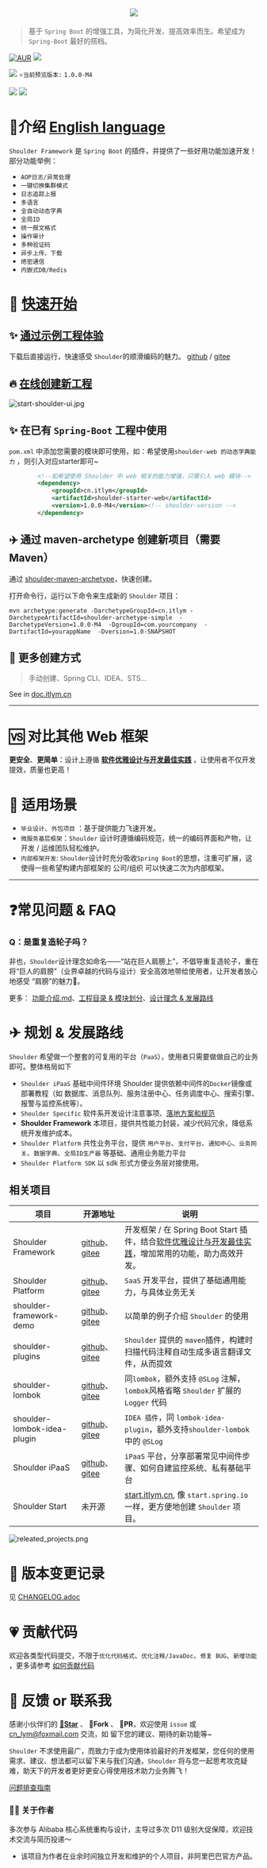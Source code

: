 <h1 align="center"><a href="https://doc.itlym.cn/shoulder.html" target="_blank"><img src="doc/img/shoulder_with_world_logo.svg" /></a></h1>

> 基于 `Spring Boot` 的增强工具，为简化开发、提高效率而生。希望成为 `Spring-Boot` 最好的搭档。

[![AUR](https://img.shields.io/badge/©️%20license-Apache%20License%202.0-yellow.svg)](https://github.com/ChinaLym/shoulder-framework/blob/master/LICENSE) [![](https://img.shields.io/badge/🧑%20Author-lym-yellow.svg)](https://github.com/ChinaLym)

![](https://img.shields.io/badge/👀%20即将发布-1.0.0-c0ce28.svg)
`⭐当前预览版本:` `1.0.0-M4`

[![](https://img.shields.io/badge/🚀%20当前发布版-0.8.1-blue.svg)](https://github.com/ChinaLym/shoulder-framework/releases/tag/v0.8.1)
[![](https://img.shields.io/badge/🌱%20Spring%20Boot%20版本-3.2.x-blue.svg)](https://spring.io/projects/spring-boot)

# 📖介绍 [English language](README.md)

`Shoulder Framework` 是 `Spring Boot` 的插件，并提供了一些好用功能加速开发！ 部分功能举例：
- `AOP日志/异常处理`
- `一键切换集群模式`
- `日志追踪上报`
- `多语言`
- `全自动动态字典`
- `全局ID`
- `统一报文格式`
- `操作审计`
- `多种验证码`
- `异步上传、下载`
- `绝密通信`
- `内嵌式DB/Redis`

# 🚀 [快速开始](https://start.itlym.cn)

## ✨ **[通过示例工程体验](https://github.com/ChinaLym/shoulder-framework-demo/tree/main/demo1)**

下载后直接运行，快速感受 `Shoulder`的顺滑编码的魅力。
[github](https://github.com/ChinaLym/shoulder-framework-demo/tree/main/demo1) / [gitee](https://gitee.com/ChinaLym/shoulder-framework-demo/tree/main/demo1)

## 🔥 **[在线创建新工程](https://start.itlym.cn)**

![start-shoulder-ui.jpg](doc/img/start-shoulder-ui.jpg)

## ✨ 在已有 `Spring-Boot` 工程中使用

`pom.xml` 中添加您需要的模块即可使用，如：希望使用`shoulder-web 的动态字典能力` ，则引入对应starter即可~

```xml
        <!--如希望使用 Shoulder 中 web 相关的能力增强，只需引入 web 模块-->
        <dependency>
            <groupId>cn.itlym</groupId>
            <artifactId>shoulder-starter-web</artifactId>
            <version>1.0.0-M4</version><!-- shoulder-version -->
        </dependency>
```

## ✈️ 通过 maven-archetype 创建新项目（需要 Maven）

通过 [shoulder-maven-archetype](https://github.com/ChinaLym/shoulder-framework/tree/master/shoulder-archetype-simple)，快速创建。

打开命令行，运行以下命令来生成新的 `Shoulder` 项目：

```shell
mvn archetype:generate -DarchetypeGroupId=cn.itlym -DarchetypeArtifactId=shoulder-archetype-simple  -DarchetypeVersion=1.0.0-M4  -DgroupId=com.yourcompany  -DartifactId=yourappName  -Dversion=1.0-SNAPSHOT
```

## 🧩 更多创建方式

> 手动创建、Spring CLI、IDEA、STS...

See in [doc.itlym.cn](https://doc.itlym.cn/shoulder_start.html])


---

# 🆚 对比其他 Web 框架

**更安全**、**更简单**：设计上遵循 **[软件优雅设计与开发最佳实践](https://doc.itlym.cn)** ，让使用者不仅开发提效，质量也更高！

# 🌛 适用场景

- `毕业设计`、`外包项目` ：基于提供能力飞速开发。
- `微服务基层框架`：`Shoulder` 设计时遵循编码规范，统一的编码界面和产物，让开发 / 运维团队轻松维护。
- `内部框架开发`: `Shoulder`设计时充分吸收`Spring Boot`的思想，注重可扩展，这使得一些希望构建内部框架的 公司/组织 可以快速二次为内部框架。

---

# ❓常见问题 & FAQ

### Q：是重复造轮子吗？
非也，`Shoulder`设计理念如命名——“站在巨人肩膀上”，不倡导重复造轮子，重在将“巨人的肩膀”（业界卓越的代码与设计）安全高效地带给使用者，让开发者放心地感受 “肩膀”的魅力🤩。

更多： [功能介绍.md](doc/ability-intro.md)、[工程目录 & 模块划分](doc/module-intro.md)、[设计理念 & 发展路线](ROADMAP.MD)

# ✈ 规划 & 发展路线

`Shoulder` 希望做一个整套的可复用的平台（`PaaS`），使用者只需要做做自己的业务即可。整体格局如下

- `Shoulder iPaaS` 基础中间件环境 Shoulder 提供依赖中间件的`Docker`镜像或部署教程（如 数据库、消息队列、服务注册中心、任务调度中心、搜索引擎、报警与监控系统等）。
- `Shoulder Specific` 软件系开发设计注意事项、[落地方案和规范](https://doc.itlym.cn)
- **Shoulder Framework**  本项目，提供共性能力封装，减少代码冗余，降低系统开发维护成本。
- `Shoulder Platform` 共性业务平台，提供 `用户平台`、`支付平台`、`通知中心`、`业务网关`、`数据字典`、`全局ID生产器` 等基础、通用业务能力平台
- `Shoulder Platform SDK` 以 sdk 形式方便业务层对接使用。

## 相关项目

| 项目                          | 开源地址                                                                                                                      | 说明                                                                                      |
|-----------------------------|---------------------------------------------------------------------------------------------------------------------------|-----------------------------------------------------------------------------------------|
| Shoulder Framework          | [github](https://github.com/ChinaLym/shoulder-framework)、[gitee](https://gitee.com/ChinaLym/shoulder-framework)           | 开发框架 / 在 Spring Boot Start 插件，结合[软件优雅设计与开发最佳实践](https://doc.itlym.cn)，增加常用的功能，助力高效开发。   |
| Shoulder Platform           | [github](https://github.com/ChinaLym/shoulder-platform)、[gitee](https://gitee.com/ChinaLym/shoulder-platform)             | `SaaS` 开发平台，提供了基础通用能力，与具体业务无关                                                           |
| shoulder-framework-demo     | [github](https://github.com/ChinaLym/shoulder-framework-demo)、[gitee](https://gitee.com/ChinaLym/shoulder-framework-demo) | 以简单的例子介绍 `Shoulder` 的使用                                                                 |
| shoulder-plugins            | [github](https://github.com/ChinaLym/shoulder-plugins)、[gitee](https://gitee.com/ChinaLym/shoulder-plugins)               | `Shoulder` 提供的 `maven`插件，构建时扫描代码注释自动生成多语言翻译文件，从而提效                                      |
| shoulder-lombok             | [github](https://github.com/ChinaLym/shoulder-lombok)、[gitee](https://gitee.com/ChinaLym/shoulder-lombok)                 | 同`lombok`，额外支持 `@SLog` 注解，`lombok`风格省略 `Shoulder` 扩展的 `Logger` 代码                       |
| shoulder-lombok-idea-plugin | [github](https://github.com/ChinaLym/lombok-intellij-plugin)、[gitee](https://gitee.com/ChinaLym/lombok-intellij-plugin)   | `IDEA 插件`，同 `lombok-idea-plugin`，额外支持`shoulder-lombok` 中的 `@SLog`                       |
| Shoulder iPaaS              | [github](https://github.com/ChinaLym/shoulder-ipaas)、[gitee](https://gitee.com/ChinaLym/shoulder-iPaaS)                   | `iPaaS` 平台，分享部署常见中间件步骤、如何自建监控系统、私有基础平台                                                  |
| Shoulder Start              | 未开源                                                                                                                       | [start.itlym.cn](https://start.itlym.cn/), 像 `start.spring.io` 一样，更方便地创建 `Shoulder` 项目。 |

![releated_projects.png](doc/img/releated_projects.png)

# 📒 版本变更记录

见 [CHANGELOG.adoc](CHANGELOG.adoc)

# 💗 贡献代码

欢迎各类型代码提交，不限于`优化代码格式`、`优化注释/JavaDoc`、`修复 BUG`、`新增功能`
，更多请参考 [如何贡献代码](CONTRIBUTING.MD)

# 📩 反馈 or 联系我

感谢小伙伴们的 **[🌟Star](https://gitee.com/ChinaLym/shoulder-framework/star)** 、 **🍴Fork** 、 **🏁PR**，欢迎使用 `issue`
或 [cn_lym@foxmail.com](mailto:cn_lym@foxmail.com) 交流，如 留下您的建议、期待的新功能等~

`Shoulder` 不求使用最广，而致力于成为使用体验最好的开发框架，您任何的使用需求、建议、想法都可以留下来与我们沟通，`Shoulder` 将与您一起思考攻克疑难，助天下的开发者更好更安心得使用技术助力业务腾飞！

[问题排查指南](doc/faq.md)

### 👨‍💼 关于作者

多次参与 Alibaba 核心系统重构与设计，主导过多次 D11 级别大促保障，欢迎技术交流与简历投递～
- 该项目为作者在业余时间独立开发和维护的个人项目，非阿里巴巴官方产品。
